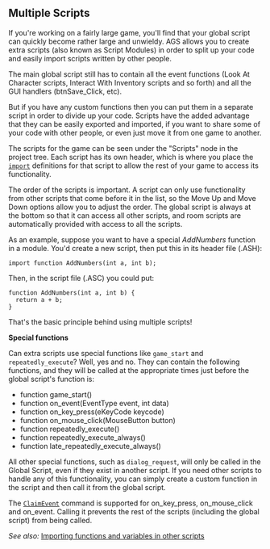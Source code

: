 ## Multiple Scripts

If you're working on a fairly large game, you'll find that your global
script can quickly become rather large and unwieldy. AGS allows you to
create extra scripts (also known as Script Modules) in order to
split up your code and easily import scripts written by other people.

The main global script still has to contain all the event functions
(Look At Character scripts, Interact With Inventory scripts and so
forth) and all the GUI handlers (btnSave_Click, etc).

But if you have any custom functions then you can put them in a separate
script in order to divide up your code. Scripts have the added advantage
that they can be easily exported and imported, if you want to share some
of your code with other people, or even just move it from one game to
another.

The scripts for the game can be seen under the "Scripts" node in the
project tree. Each script has its own header, which is where you place
the [`import`](ScriptKeywords#import) definitions for that script to
allow the rest of your game to access its functionality.

The order of the scripts is important. A script can only use
functionality from other scripts that come before it in the list, so the
Move Up and Move Down options allow you to adjust the order. The global
script is always at the bottom so that it can access all other scripts,
and room scripts are automatically provided with access to all the
scripts.

As an example, suppose you want to have a special *AddNumbers* function
in a module. You'd create a new script, then put this in its header file
(.ASH):

```ags
import function AddNumbers(int a, int b);
```

Then, in the script file (.ASC) you could put:

```ags
function AddNumbers(int a, int b) {
  return a + b;
}
```

That's the basic principle behind using multiple scripts!

**Special functions**

Can extra scripts use special functions like `game_start` and
`repeatedly_execute`? Well, yes and no. They can contain the following
functions, and they will be called at the appropriate times just before
the global script's function is:

-   function game_start()
-   function on_event(EventType event, int data)
-   function on_key_press(eKeyCode keycode)
-   function on_mouse_click(MouseButton button)
-   function repeatedly_execute()
-   function repeatedly_execute_always()
-   function late_repeatedly_execute_always()

All other special functions, such as `dialog_request`, will only be
called in the Global Script, even if they exist in another script. If
you need other scripts to handle any of this functionality, you can
simply create a custom function in the script and then call it from the
global script.

The [`ClaimEvent`](Globalfunctions_General#claimevent) command is supported for
on_key_press, on_mouse_click and on_event. Calling it prevents the
rest of the scripts (including the global script) from being called.

*See also:* [Importing functions and variables in other scripts](ImportingFunctionsAndVariables)
